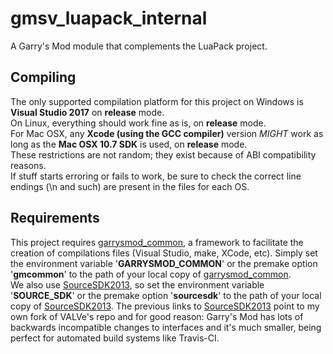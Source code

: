 # gmsv\_luapack\_internal

A Garry's Mod module that complements the LuaPack project.

## Compiling

The only supported compilation platform for this project on Windows is **Visual Studio 2017** on **release** mode.  
On Linux, everything should work fine as is, on **release** mode.  
For Mac OSX, any **Xcode (using the GCC compiler)** version *MIGHT* work as long as the **Mac OSX 10.7 SDK** is used, on **release** mode.  
These restrictions are not random; they exist because of ABI compatibility reasons.  
If stuff starts erroring or fails to work, be sure to check the correct line endings (\n and such) are present in the files for each OS.  

## Requirements

This project requires [garrysmod\_common][1], a framework to facilitate the creation of compilations files (Visual Studio, make, XCode, etc). Simply set the environment variable '**GARRYSMOD\_COMMON**' or the premake option '**gmcommon**' to the path of your local copy of [garrysmod\_common][1].  
We also use [SourceSDK2013][2], so set the environment variable '**SOURCE\_SDK**' or the premake option '**sourcesdk**' to the path of your local copy of [SourceSDK2013][2]. The previous links to [SourceSDK2013][2] point to my own fork of VALVe's repo and for good reason: Garry's Mod has lots of backwards incompatible changes to interfaces and it's much smaller, being perfect for automated build systems like Travis-CI.  

  [1]: https://github.com/danielga/garrysmod_common
  [2]: https://github.com/danielga/sourcesdk-minimal
